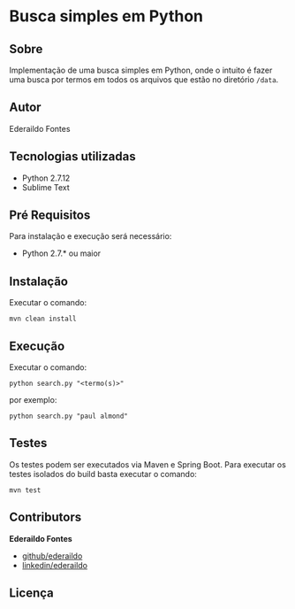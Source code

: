 
# Busca simples em Python

## Sobre

Implementação de uma busca simples em Python, onde o intuito é fazer uma busca por termos em todos os arquivos que estão no diretório `/data`.

## Autor

Ederaildo Fontes

## Tecnologias utilizadas

* Python 2.7.12
* Sublime Text

## Pré Requisitos

Para instalação e execução será necessário:

* Python 2.7.* ou maior

## Instalação

Executar o comando:

```
mvn clean install
```

## Execução

Executar o comando:

```
python search.py "<termo(s)>"
```
por exemplo:

```
python search.py "paul almond"
```

## Testes

Os testes podem ser executados via Maven e Spring Boot. Para executar os testes isolados do build basta executar o comando:

```
mvn test
```


## Contributors

**Ederaildo Fontes**

* [github/ederaildo](https://github.com/ederaildo)
* [linkedin/ederaildo](https://www.linkedin.com/in/ederaildo/)

## Licença